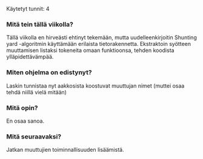 Käytetyt tunnit: 4

### Mitä tein tällä viikolla?

Tällä viikolla en hirveästi ehtinyt tekemään, mutta uudelleenkirjoitin Shunting yard -algoritmin
käyttämään erilaista tietorakennetta. Ekstraktoin syötteen muuttamisen listaksi tokeneita
omaan funktioonsa, tehden koodista ylläpidettävämpää.

### Miten ohjelma on edistynyt?

Laskin tunnistaa nyt aakkosista koostuvat muuttujan nimet (muttei osaa tehdä niillä vielä mitään)

### Mitä opin?

En osaa sanoa.

### Mitä seuraavaksi?

Jatkan muuttujien toiminnallisuuden lisäämistä.
